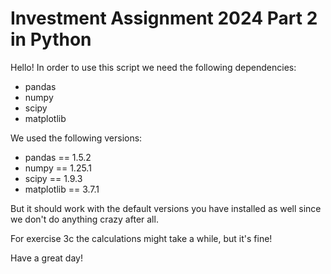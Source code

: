 # Investment Assignment 2024 Part 2 in Python

Hello! In order to use this script we need the following dependencies:

- pandas
- numpy
- scipy
- matplotlib

We used the following versions:

- pandas == 1.5.2
- numpy == 1.25.1
- scipy == 1.9.3
- matplotlib == 3.7.1

But it should work with the default versions you have installed as well since we don't do anything crazy after all.

For exercise 3c the calculations might take a while, but it's fine!

Have a great day!
